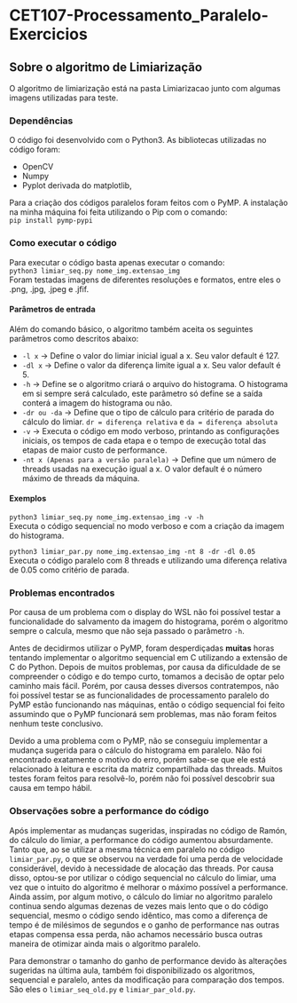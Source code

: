 # CET107-Processamento_Paralelo-Exercicios

## Sobre o algoritmo de Limiarização  
O algoritmo de limiarização está na pasta Limiarizacao junto com algumas imagens utilizadas para teste.  

### Dependências  
O código foi desenvolvido com o Python3. As bibliotecas utilizadas no código foram:
- OpenCV
- Numpy
- Pyplot derivada do matplotlib,

Para a criação dos códigos paralelos foram feitos com o PyMP. A instalação na minha máquina foi feita utilizando o Pip com o comando:  
`pip install pymp-pypi`
 
### Como executar o código
Para executar o código basta apenas executar o comando:  
`python3 limiar_seq.py nome_img.extensao_img`  
Foram testadas imagens de diferentes resoluções e formatos, entre eles o .png, .jpg, .jpeg e .jfif.

#### Parâmetros de entrada  
Além do comando básico, o algoritmo também aceita os seguintes parâmetros como descritos abaixo:  
- `-l x` -> Define o valor do limiar inicial igual a x. Seu valor default é 127.  
- `-dl x` -> Define o valor da diferença limite igual a x. Seu valor default é 5.  
- `-h` -> Define se o algoritmo criará o arquivo do histograma. O histograma em si sempre será calculado, este parâmetro só define se a saída conterá a imagem do histograma ou não.  
- `-dr ou -da` -> Define que o tipo de cálculo para critério de parada do cálculo do limiar. `dr = diferença relativa` e `da = diferença absoluta`  
- `-v` -> Executa o código em modo verboso, printando as configurações iniciais, os tempos de cada etapa e o tempo de execução total das etapas de maior custo de performance.  
- `-nt x (Apenas para a versão paralela)` -> Define que um número de threads usadas na execução igual a x. O valor default é o número máximo de threads da máquina.  

#### Exemplos
`python3 limiar_seq.py nome_img.extensao_img -v -h`  
Executa o código sequencial no modo verboso e com a criação da imagem do histograma.

`python3 limiar_par.py nome_img.extensao_img -nt 8 -dr -dl 0.05`  
Executa o código paralelo com 8 threads e utilizando uma diferença relativa de 0.05 como critério de parada.   

### Problemas encontrados  
Por causa de um problema com o display do WSL não foi possível testar a funcionalidade do salvamento da imagem do histograma, porém o algoritmo sempre o calcula, mesmo que não seja passado o parâmetro `-h`.  
  
Antes de decidirmos utilizar o PyMP, foram desperdiçadas **muitas** horas tentando implementar o algoritmo sequencial em C utilizando a extensão de C do Python. Depois de muitos problemas, por causa da dificuldade de se compreender o código e do tempo curto, tomamos a decisão de optar pelo caminho mais fácil. Porém, por causa desses diversos contratempos, não foi possível testar se as funcionalidades de processamento paralelo do PyMP estão funcionando nas máquinas, então o código sequencial foi feito assumindo que o PyMP funcionará sem problemas, mas não foram feitos nenhum teste conclusivo.  

Devido a uma problema com o PyMP, não se conseguiu implementar a mudança sugerida para o cálculo do histograma em paralelo. Não foi encontrado exatamente o motivo do erro, porém sabe-se que ele está relacionado à leitura e escrita da matriz compartilhada das threads. Muitos testes foram feitos para resolvê-lo, porém não foi possível descobrir sua causa em tempo hábil. 
  
### Observações sobre a performance do código
Após implementar as mudanças sugeridas, inspiradas no código de Ramón, do cálculo do limiar, a performance do código aumentou absurdamente. Tanto que, ao se utilizar a mesma técnica em paralelo no código `limiar_par.py`, o que se observou na verdade foi uma perda de velocidade considerável, devido à necessidade de alocação das threads. Por causa disso, optou-se por utilizar o código sequencial no cálculo do limiar, uma vez que o intuito do algoritmo é melhorar o máximo possível a performance. Ainda assim, por algum motivo, o cálculo do limiar no algoritmo paralelo continua sendo algumas dezenas de vezes mais lento que o do código sequencial, mesmo o código sendo idêntico, mas como a diferença de tempo é de milésimos de segundos e o ganho de performance nas outras etapas compensa essa perda, não achamos necessário busca outras maneira de otimizar ainda mais o algoritmo paralelo.  

Para demonstrar o tamanho do ganho de performance devido às alterações sugeridas na última aula, também foi disponibilizado os algoritmos, sequencial e paralelo, antes da modificação para comparação dos tempos. São eles o `limiar_seq_old.py` e `limiar_par_old.py`. 
